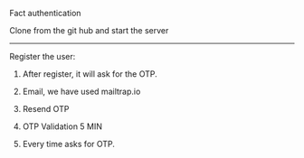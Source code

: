 Fact authentication

Clone from the git hub and start the server

----------------------------------------------

Register the user:

1. After register, it will ask for the OTP.

2. Email, we have used mailtrap.io

3. Resend OTP

4. OTP Validation 5 MIN

5. Every time asks for OTP.
